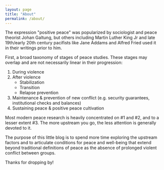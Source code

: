 ```yaml
---
layout: page
title: "About"
permalink: /about/
---
```


The expression "positive peace" was popularized by sociologist and peace theorist Johan Galtung, but others including Martin Luther King Jr and late 19th/early 20th century pacifists like Jane Addams and Alfred Fried used it in their writings prior to him.

First, a broad taxonomy of stages of peace studies. These stages may overlap and are not necessarily  linear in their progression:
1. During violence
2. After violence
    - Stabilization
    - Transition
    - Relapse prevention
3. Maintenance & prevention of new conflict (e.g. security guarantees, institutional checks and balances)
4. Sustaining peace & positive peace cultivation

Most modern peace research is heavily concentrated on #1 and #2, and to a lesser extent #3. The more upstream you go, the less attention is generally devoted to it. 

The purpose of this little blog is to spend more time exploring the upstream factors and to articulate conditions for peace and well-being that extend beyond traditional definitions of peace as the absence of prolonged violent conflict between groups.

Thanks for dropping by!







